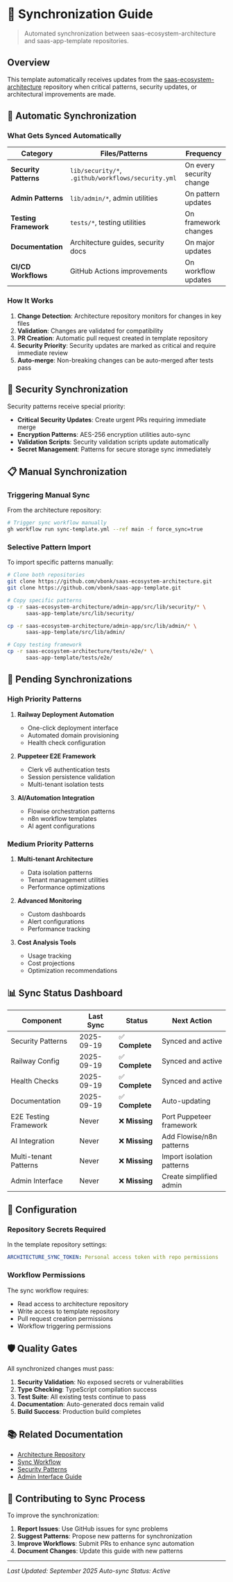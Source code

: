 # 🔄 Synchronization Guide

> Automated synchronization between saas-ecosystem-architecture and saas-app-template repositories.

## Overview

This template automatically receives updates from the [saas-ecosystem-architecture](https://github.com/vbonk/saas-ecosystem-architecture) repository when critical patterns, security updates, or architectural improvements are made.

## 🤖 Automatic Synchronization

### What Gets Synced Automatically

| Category | Files/Patterns | Frequency |
|----------|----------------|-----------|
| **Security Patterns** | `lib/security/*`, `.github/workflows/security.yml` | On every security change |
| **Admin Patterns** | `lib/admin/*`, admin utilities | On pattern updates |
| **Testing Framework** | `tests/*`, testing utilities | On framework changes |
| **Documentation** | Architecture guides, security docs | On major updates |
| **CI/CD Workflows** | GitHub Actions improvements | On workflow updates |

### How It Works

1. **Change Detection**: Architecture repository monitors for changes in key files
2. **Validation**: Changes are validated for compatibility
3. **PR Creation**: Automatic pull request created in template repository
4. **Security Priority**: Security updates are marked as critical and require immediate review
5. **Auto-merge**: Non-breaking changes can be auto-merged after tests pass

## 🔐 Security Synchronization

Security patterns receive special priority:

- **Critical Security Updates**: Create urgent PRs requiring immediate merge
- **Encryption Patterns**: AES-256 encryption utilities auto-sync
- **Validation Scripts**: Security validation scripts update automatically
- **Secret Management**: Patterns for secure storage sync immediately

## 📋 Manual Synchronization

### Triggering Manual Sync

From the architecture repository:

```bash
# Trigger sync workflow manually
gh workflow run sync-template.yml --ref main -f force_sync=true
```

### Selective Pattern Import

To import specific patterns manually:

```bash
# Clone both repositories
git clone https://github.com/vbonk/saas-ecosystem-architecture.git
git clone https://github.com/vbonk/saas-app-template.git

# Copy specific patterns
cp -r saas-ecosystem-architecture/admin-app/src/lib/security/* \
      saas-app-template/src/lib/security/

cp -r saas-ecosystem-architecture/admin-app/src/lib/admin/* \
      saas-app-template/src/lib/admin/

# Copy testing framework
cp -r saas-ecosystem-architecture/tests/e2e/* \
      saas-app-template/tests/e2e/
```

## 🚀 Pending Synchronizations

### High Priority Patterns

1. **Railway Deployment Automation**
   - One-click deployment interface
   - Automated domain provisioning
   - Health check configuration

2. **Puppeteer E2E Framework**
   - Clerk v6 authentication tests
   - Session persistence validation
   - Multi-tenant isolation tests

3. **AI/Automation Integration**
   - Flowise orchestration patterns
   - n8n workflow templates
   - AI agent configurations

### Medium Priority Patterns

1. **Multi-tenant Architecture**
   - Data isolation patterns
   - Tenant management utilities
   - Performance optimizations

2. **Advanced Monitoring**
   - Custom dashboards
   - Alert configurations
   - Performance tracking

3. **Cost Analysis Tools**
   - Usage tracking
   - Cost projections
   - Optimization recommendations

## 📊 Sync Status Dashboard

| Component | Last Sync | Status | Next Action |
|-----------|-----------|--------|-------------|
| Security Patterns | 2025-09-19 | ✅ **Complete** | Synced and active |
| Railway Config | 2025-09-19 | ✅ **Complete** | Synced and active |
| Health Checks | 2025-09-19 | ✅ **Complete** | Synced and active |
| Documentation | 2025-09-19 | ✅ **Complete** | Auto-updating |
| E2E Testing Framework | Never | ❌ **Missing** | Port Puppeteer framework |
| AI Integration | Never | ❌ **Missing** | Add Flowise/n8n patterns |
| Multi-tenant Patterns | Never | ❌ **Missing** | Import isolation patterns |
| Admin Interface | Never | ❌ **Missing** | Create simplified admin |

## 🔧 Configuration

### Repository Secrets Required

In the template repository settings:

```yaml
ARCHITECTURE_SYNC_TOKEN: Personal access token with repo permissions
```

### Workflow Permissions

The sync workflow requires:
- Read access to architecture repository
- Write access to template repository
- Pull request creation permissions
- Workflow triggering permissions

## 🛡️ Quality Gates

All synchronized changes must pass:

1. **Security Validation**: No exposed secrets or vulnerabilities
2. **Type Checking**: TypeScript compilation success
3. **Test Suite**: All existing tests continue to pass
4. **Documentation**: Auto-generated docs remain valid
5. **Build Success**: Production build completes

## 📚 Related Documentation

- [Architecture Repository](https://github.com/vbonk/saas-ecosystem-architecture)
- [Sync Workflow](.github/workflows/sync-architecture.yml)
- [Security Patterns](docs/security/)
- [Admin Interface Guide](docs/admin-interface.md)

## 🤝 Contributing to Sync Process

To improve the synchronization:

1. **Report Issues**: Use GitHub issues for sync problems
2. **Suggest Patterns**: Propose new patterns for synchronization
3. **Improve Workflows**: Submit PRs to enhance sync automation
4. **Document Changes**: Update this guide with new patterns

---

*Last Updated: September 2025*
*Auto-sync Status: Active*